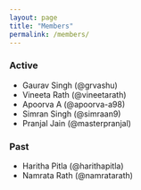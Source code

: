 ```yaml
---
layout: page
title: "Members"
permalink: /members/
---
```


### Active
* Gaurav Singh (@grvashu)
* Vineeta Rath (@vineetarath)
* Apoorva A (@apoorva-a98)
* Simran Singh (@simraan9)
* Pranjal Jain (@masterpranjal)

### Past
* Haritha Pitla (@harithapitla)
* Namrata Rath (@namratarath)
